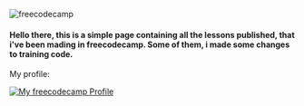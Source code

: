 ![freecodecamp](https://raw.githubusercontent.com/fadetobash/freecodecamp-lessons/main/images/freecode.webp)
#### Hello there, this is a simple page containing all the lessons published, that i've been mading in freecodecamp. Some of them, i made some changes to training code. 

<div>
  <p> My profile: <p>
  <a href="https://www.freecodecamp.org/fadetobash"><img src="https://img.shields.io/badge/Freecodecamp-%23123.svg?&style=for-the-badge&logo=freecodecamp&logoColor=green" alt="My freecodecamp Profile" target="_blank">
</div>
